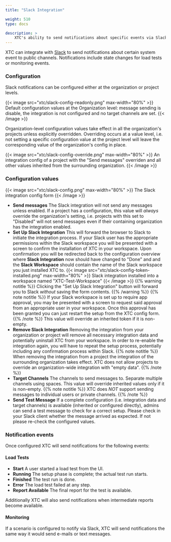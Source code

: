 ```yaml
---
title: "Slack Integration"

weight: 510
type: docs

description: >
    XTC's ability to send notifications about specific events via Slack
---
```


XTC can integrate with [Slack](https://slack.com) to send notifications about certain system event to public channels. Notifications include state changes for load tests or monitoring events.

### Configuration

Slack notifications can be configured either at the organization or project levels.

{{< image src="xtc/slack-config-readonly.png" max-width="80%" >}}
Default configuration values at the Organization level: message sending is disable, the integration is not configured and no target channels are set.
{{< /image >}}

Organization-level configuration values take effect in all the organization's projects unless explicitly overridden. Overriding occurs at a value level, i.e. not setting a specific configuration value at the project level will leave the corresponding value of the organization's config in place.

{{< image src="xtc/slack-config-override.png" max-width="80%" >}}
An integration config of a project with the "Send messages" overriden and all other values inherited from the surrounding organization.
{{< /image >}}

### Configuration values

{{< image src="xtc/slack-config.png" max-width="80%" >}}
The Slack integration config form
{{< /image >}}

* **Send messages** The Slack integration will not send any messages unless enabled. If a project has a configuration, this value will *always* override the organization's setting, i.e. projects with this set to "Disabled" will not send messages even if their containing organization has the integration enabled.
* **Set Up Slack Integration** This will forward the browser to Slack to initiate the integration process. If your Slack user has the appropriate permissions within the Slack workspace you will be presented with a screen to confirm the installation of XTC in your workspace. Upon confirmation you will be redirected back to the configuration overview where **Slack Integration** now should have changed to "Done" and and the **Slack Workspace** should contain the name of the Slack workspace you just installed XTC to.
  {{< image src="xtc/slack-config-token-installed.png" max-width="80%" >}}
  Slack integration installed into a workspace named "XTC-Test-Workspace"
  {{< /image >}}
  {{% warning notitle %}}
  Clicking the "Set Up Slack Integration" button will forward you to Slack *without* saving the form contents.
  {{% /warning %}}
  {{% note notitle %}}
  If your Slack workspace is set up to require app approval, you may be presented with a screen to request said approval from an appropriate user in your workspace. Once this approval has been granted you can just restart the setup from the XTC config form.
  {{% /note %}}
  This value will override an inherited token if it is non-empty.
* **Remove Slack Integration** Removing the integration from your organization or project will remove all necessary integration data and potentially uninstall XTC from your workspace. In order to re-enable the integration again, you will have to repeat the setup process, potentially including any confirmation process within Slack.
  {{% note notitle %}}
  When removing the integration from a project the integration of the surrounding organization takes effect. XTC does not allow projects to override an organization-wide integration with "empty data".
  {{% /note %}}
* **Target Channels** The channels to send messages to. Separate multiple channels using spaces. This value will override inherited values only if it is non-empty.
  {{% note notitle %}}
  XTC does *NOT* support sending messages to individual users or private channels.
  {{% /note %}}
* **Send Test Message** If a complete configuration (i.e. integration data and target channels) is available (inherited or configured directly), admins can send a test message to check for a correct setup. Please check in your Slack client whether the message arrived as expected. If not please re-check the configured values.

### Notification events

Once configured XTC will send notifications for the following events:

#### Load Tests
  * **Start** A user started a load test from the UI.
  * **Running** The setup phase is complete; the actual test run starts.
  * **Finished** The test run is done.
  * **Error** The load test failed at any step.
  * **Report Available** The final report for the test is available.

Additionally XTC will also send notifications when intermediate reports become available.

#### Monitoring

If a scenario is configured to notify via Slack, XTC will send notifications the same way it would send e-mails or text messages.